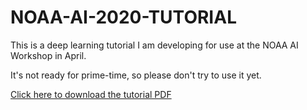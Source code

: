 # NOAA-AI-2020-TUTORIAL

This is a deep learning tutorial I am developing for use at the NOAA AI Workshop in April.

It's not ready for prime-time, so please don't try to use it yet. 


[Click here to download the tutorial PDF](https://drive.google.com/file/d/1-Bqo_4H5foLjWLyEB2EyKvpIXTjNHhyP/view?usp=sharing)
